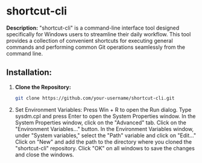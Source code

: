 # shortcut-cli

**Description:**
"shortcut-cli" is a command-line interface tool designed specifically for Windows users to streamline their daily workflow. This tool provides a collection of convenient shortcuts for executing general commands and performing common Git operations seamlessly from the command line.

## Installation:

1. **Clone the Repository:**
   ```bash
   git clone https://github.com/your-username/shortcut-cli.git

2. Set Environment Variables:
   Press Win + R to open the Run dialog.
   Type sysdm.cpl and press Enter to open the System Properties window.
   In the System Properties window, click on the "Advanced" tab.
   Click on the "Environment Variables..." button.
   In the Environment Variables window, under "System variables," select the "Path" variable and click on "Edit..."
   Click on "New" and add the path to the directory where you cloned the "shortcut-cli" repository.
   Click "OK" on all windows to save the changes and close the windows.
